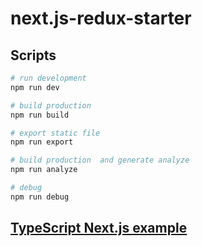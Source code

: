 # next.js-redux-starter

## Scripts

```sh
# run development
npm run dev

# build production
npm run build

# export static file
npm run export

# build production  and generate analyze
npm run analyze

# debug
npm run debug
```

## [TypeScript Next.js example](https://github.com/vercel/next.js/tree/canary/examples/with-typescript)
